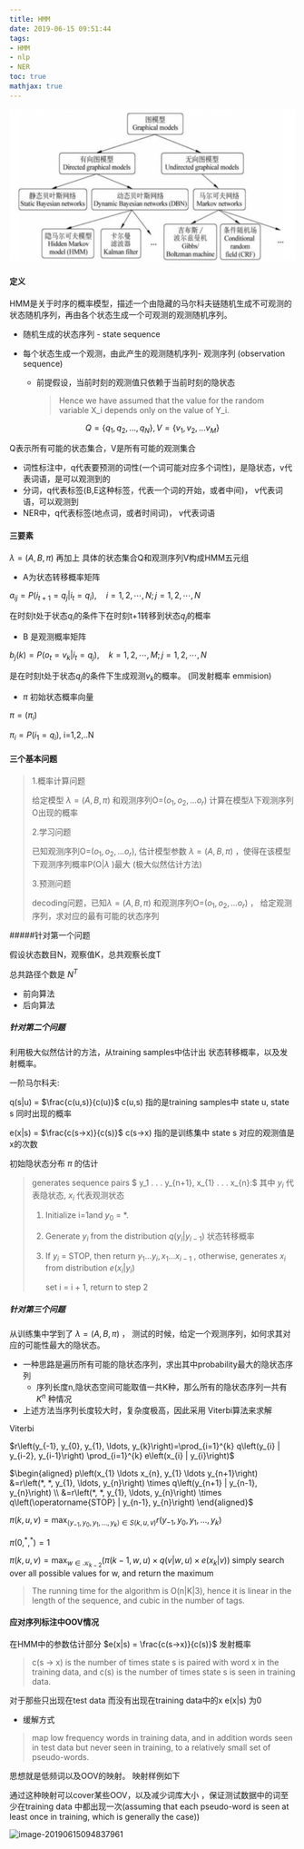 ```yaml
---
title: HMM
date: 2019-06-15 09:51:44
tags:
- HMM
- nlp
- NER
toc: true
mathjax: true
---
```




![image-20201105224828123](HMM/image-20201105224828123.png)

#### 定义

HMM是关于时序的概率模型，描述一个由隐藏的马尔科夫链随机生成不可观测的状态随机序列，再由各个状态生成一个可观测的观测随机序列。

* 随机生成的状态序列 - state sequence

* 每个状态生成一个观测，由此产生的观测随机序列- 观测序列 (observation sequence)

  * 前提假设，当前时刻的观测值只依赖于当前时刻的隐状态

    > Hence we have assumed that the value for the random variable X_i depends only on
    > the value of Y_i. 

<!--more--> 

$$Q = \{q_1,q_2,…,q_N\}, V = \{v_1,v_2,…v_M\}$$

Q表示所有可能的状态集合，V是所有可能的观测集合

* 词性标注中，q代表要预测的词性(一个词可能对应多个词性)，是隐状态，v代表词语，是可以观测到的
* 分词，q代表标签(B,E这种标签，代表一个词的开始，或者中间)， v代表词语，可以观测到
* NER中，q代表标签(地点词，或者时间词)， v代表词语



#### 三要素

$\lambda = (A,B,\pi)$ 再加上 具体的状态集合Q和观测序列V构成HMM五元组

* A为状态转移概率矩阵

$a_{i j}=P\left(i_{t+1}=q_{j} | i_{t}=q_{i}\right), \quad i=1,2, \cdots, N ; j=1,2, \cdots, N$

在时刻t处于状态$q_i$的条件下在时刻t+1转移到状态$q_j$的概率

* B 是观测概率矩阵

$b_{j}(k)=P\left(o_{t}=v_{k} | i_{t}=q_{j}\right), \quad k=1,2, \cdots, M ; j=1,2, \cdots, N$ 

是在时刻t处于状态$q_j$的条件下生成观测$v_k$的概率。 (同发射概率 emmision)

* $\pi$ 初始状态概率向量

$\pi = (\pi_{i})$

$\pi_i = P(i_1 = q_i)$, i=1,2,..N

 

#### 三个基本问题

> 1.概率计算问题
>
> 给定模型 $\lambda = (A,B,\pi)$ 和观测序列O=($o_1,o_2,...o_r$) 计算在模型$\lambda$下观测序列O出现的概率
>
> 2.学习问题
>
> 已知观测序列O=($o_1,o_2,...o_r$), 估计模型参数  $\lambda = (A,B,\pi)$ ，使得在该模型下观测序列概率P(O|$\lambda$ )最大 (极大似然估计方法)
>
> 3.预测问题
>
> decoding问题，已知$\lambda = (A,B,\pi)$ 和观测序列O=($o_1,o_2,...o_r$) ， 给定观测序列，求对应的最有可能的状态序列





#####针对第一个问题

假设状态数目N，观察值K，总共观察长度T

总共路径个数是 $N^T$ 

* 前向算法
* 后向算法



##### 针对第二个问题

利用极大似然估计的方法，从training samples中估计出 状态转移概率，以及发射概率。

一阶马尔科夫:

q(s|u) = $\frac{c(u,s)}{c(u)}$  c(u,s) 指的是training samples中 state u, state s 同时出现的概率

e(x|s) = $\frac{c(s->x)}{c(s)}$  c(s->x) 指的是训练集中 state s 对应的观测值是 x的次数

初始隐状态分布 $\pi$ 的估计

> generates sequence pairs $ y_1 . . . y_{n+1}, x_{1} . . . x_{n}:$  其中 $y_i$ 代表隐状态, $x_i$ 代表观测状态
>
> 1. Initialize  i=1and  $y_0$ = *. 
>
> 2. Generate $y_i$ from the distribution $q(y_i|y_{i-1})$   状态转移概率
>
> 3. If $y_i$ = STOP, then return $y_{1} \ldots y_{i}, x_{1} \ldots x_{i-1}$ , otherwise, generates $x_i$ from distribution $e(x_i|y_i)$ 
>
>    set i = i + 1, return to step 2



##### 针对第三个问题

从训练集中学到了 $\lambda = (A,B,\pi)$ ， 测试的时候，给定一个观测序列，如何求其对应的可能性最大的隐状态。

* 一种思路是遍历所有可能的隐状态序列，求出其中probability最大的隐状态序列
  * 序列长度n,隐状态空间可能取值一共K种，那么所有的隐状态序列一共有$K^n$ 种情况
* 上述方法当序列长度较大时，复杂度极高，因此采用 Viterbi算法来求解



Viterbi



$r\left(y_{-1}, y_{0}, y_{1}, \ldots, y_{k}\right)=\prod_{i=1}^{k} q\left(y_{i} | y_{i-2}, y_{i-1}\right) \prod_{i=1}^{k} e\left(x_{i} | y_{i}\right)$

$\begin{aligned} p\left(x_{1} \ldots x_{n}, y_{1} \ldots y_{n+1}\right) &=r\left(*, *, y_{1}, \ldots, y_{n}\right) \times q\left(y_{n+1} | y_{n-1}, y_{n}\right) \\ &=r\left(*, *, y_{1}, \ldots, y_{n}\right) \times q\left(\operatorname{STOP} | y_{n-1}, y_{n}\right) \end{aligned}$

$\pi(k, u, v)=\max _{\left\langle y_{-1}, y_{0}, y_{1}, \ldots, y_{k}\right\rangle \in S(k, u, v)} r\left(y_{-1}, y_{0}, y_{1}, \ldots, y_{k}\right)$

$\pi\left(0,^{*},^{*}\right)=1$

$\pi(k, u, v)=\max _{w \in \mathcal{K}_{k-2}}\left(\pi(k-1, w, u) \times q(v | w, u) \times e\left(x_{k} | v\right)\right)$ simply search over all possible values for w, and return the maximum

> The running time for the algorithm is O(n|K|3), hence it is linear in the length of the sequence, and cubic in the number of tags.



#### 应对序列标注中OOV情况

在HMM中的参数估计部分 $e(x|s) = \frac{c(s->x)}{c(s)}$ 发射概率

>c(s -> x) is the number of times state s is paired with word x in the training
>data, and c(s) is the number of times state s is seen in training data.

对于那些只出现在test data 而没有出现在training data中的x e(x|s) 为0



* 缓解方式

>map low frequency words in training data, and in addition words seen in test data but never seen in training, to a relatively small set of pseudo-words.

思想就是低频词以及OOV的映射。 映射样例如下

通过这种映射可以cover某些OOV，以及减少词库大小 ，保证测试数据中的词至少在training data 中都出现一次(assuming that each pseudo-word is seen at least once in training, which is generally the case))

![image-20190615094837961](http://ww4.sinaimg.cn/large/006tNc79ly1g41m1upbg3j30jf0c9q5d.jpg)